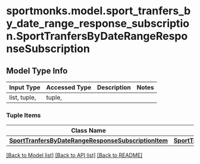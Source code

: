 # sportmonks.model.sport_tranfers_by_date_range_response_subscription.SportTranfersByDateRangeResponseSubscription

## Model Type Info
Input Type | Accessed Type | Description | Notes
------------ | ------------- | ------------- | -------------
list, tuple,  | tuple,  |  | 

### Tuple Items
Class Name | Input Type | Accessed Type | Description | Notes
------------- | ------------- | ------------- | ------------- | -------------
[**SportTranfersByDateRangeResponseSubscriptionItem**](SportTranfersByDateRangeResponseSubscriptionItem.md) | [**SportTranfersByDateRangeResponseSubscriptionItem**](SportTranfersByDateRangeResponseSubscriptionItem.md) | [**SportTranfersByDateRangeResponseSubscriptionItem**](SportTranfersByDateRangeResponseSubscriptionItem.md) |  | 

[[Back to Model list]](../../README.md#documentation-for-models) [[Back to API list]](../../README.md#documentation-for-api-endpoints) [[Back to README]](../../README.md)

